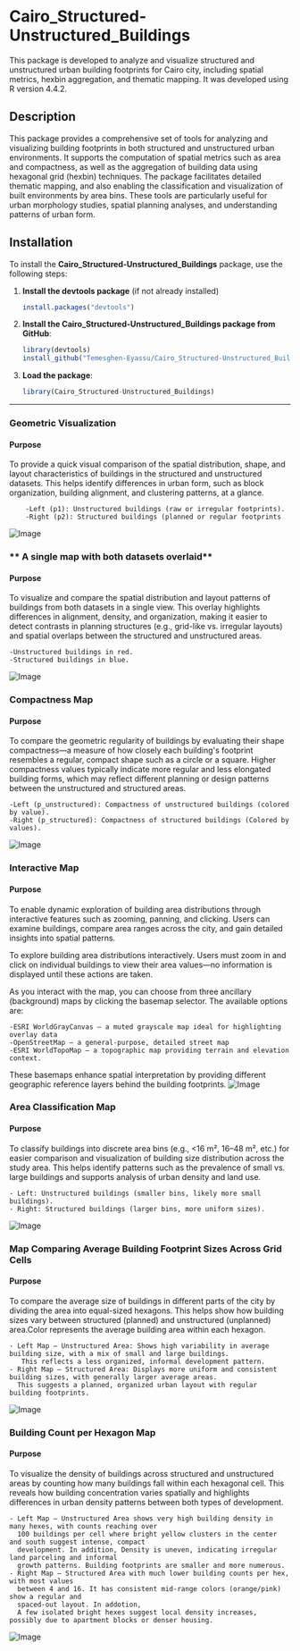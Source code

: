 # Cairo_Structured-Unstructured_Buildings
This package is developed to analyze and visualize structured and unstructured urban building footprints for Cairo city, including spatial metrics, hexbin aggregation, and thematic mapping. It was developed using R version 4.4.2.

## Description 
This package provides a comprehensive set of tools for analyzing and visualizing building footprints in both structured and unstructured urban environments. It supports the computation of spatial metrics such as area and compactness, as well as the aggregation of building data using hexagonal grid (hexbin) techniques. The package facilitates detailed thematic mapping, and also enabling the classification and visualization of built environments by area bins. These tools are particularly useful for urban morphology studies, spatial planning analyses, and understanding patterns of urban form. 
## Installation

To install the **Cairo_Structured-Unstructured_Buildings** package, use the following steps:

1. **Install the devtools package** (if not already installed)
    ```r
    install.packages("devtools")
    ```
2. **Install the Cairo_Structured-Unstructured_Buildings package from GitHub**:

    ```r
    library(devtools)
    install_github("Temesghen-Eyassu/Cairo_Structured-Unstructured_Buildings")
    ```
3. **Load the package**:

    ```r
    library(Cairo_Structured-Unstructured_Buildings)
    ```

---

### **Geometric Visualization**

#### Purpose 
To provide a quick visual comparison of the spatial distribution, shape, and layout characteristics of buildings in the structured and unstructured datasets. This helps identify differences in urban form, such as block organization, building alignment, and clustering patterns, at a glance. 

        -Left (p1): Unstructured buildings (raw or irregular footprints).
        -Right (p2): Structured buildings (planned or regular footprints
![Image](https://github.com/user-attachments/assets/2cfac23d-4f31-4620-a107-9586c89fd2c5)
 
### **	A single map with both datasets overlaid**
#### Purpose 
To visualize and compare the spatial distribution and layout patterns of buildings from both datasets in a single view. This overlay highlights differences in alignment, density, and organization, making it easier to detect contrasts in planning structures (e.g., grid-like vs. irregular layouts) and spatial overlaps between the structured and unstructured areas.

    -Unstructured buildings in red.
    -Structured buildings in blue.
![Image](https://github.com/user-attachments/assets/9e103bb3-c927-46cc-977c-47eaaf434740)

### **Compactness Map**
#### Purpose 
To compare the geometric regularity of buildings by evaluating their shape compactness—a measure of how closely each building's footprint resembles a regular, compact shape such as a circle or a square. Higher compactness values typically indicate more regular and less elongated building forms, which may reflect different planning or design patterns between the unstructured and structured areas.

    -Left (p_unstructured): Compactness of unstructured buildings (colored by value).
    -Right (p_structured): Compactness of structured buildings (Colored by values).
![Image](https://github.com/user-attachments/assets/badbd4dd-52ae-40df-b2d1-00a5c085d96a)

### **Interactive Map**
#### Purpose 
To enable dynamic exploration of building area distributions through interactive features such as zooming, panning, and clicking. Users can examine buildings, compare area ranges across the city, and gain detailed insights into spatial patterns.

To explore building area distributions interactively.
Users must zoom in and click on individual buildings to view their area values—no information is displayed until these actions are taken.

As you interact with the map, you can choose from three ancillary (background) maps by clicking the basemap selector. The available options are:

    -ESRI WorldGrayCanvas – a muted grayscale map ideal for highlighting overlay data
    -OpenStreetMap – a general-purpose, detailed street map
    -ESRI WorldTopoMap – a topographic map providing terrain and elevation context. 
    
These basemaps enhance spatial interpretation by providing different geographic reference layers behind the building footprints.
![Image](https://github.com/user-attachments/assets/70a62d00-855c-47b1-841f-d59455eb7fba)

### **Area Classification Map**
#### Purpose 
To classify buildings into discrete area bins (e.g., <16 m², 16–48 m², etc.) for easier comparison and visualization of building size distribution across the study area. This helps identify patterns such as the prevalence of small vs. large buildings and supports analysis of urban density and land use.

    - Left: Unstructured buildings (smaller bins, likely more small buildings).
    - Right: Structured buildings (larger bins, more uniform sizes).
![Image](https://github.com/user-attachments/assets/18fd90b3-3e0c-4722-b5f6-da527953a9aa)

### **Map Comparing Average Building Footprint Sizes Across Grid Cells**
#### Purpose
To compare the average size of buildings in different parts of the city by dividing the area into equal-sized hexagons. This helps show how building sizes vary between structured (planned) and unstructured (unplanned) area.Color represents the average building area within each hexagon.

    - Left Map – Unstructured Area: Shows high variability in average building size, with a mix of small and large buildings. 
       This reflects a less organized, informal development pattern.
    - Right Map – Structured Area: Displays more uniform and consistent building sizes, with generally larger average areas. 
      This suggests a planned, organized urban layout with regular building footprints.
![Image](https://github.com/user-attachments/assets/43b12144-eae9-4505-98b1-76b3deb95535)

### **Building Count per Hexagon Map**
#### Purpose
To visualize the density of buildings across structured and unstructured areas by counting how many buildings fall within each hexagonal cell. This reveals how building concentration varies spatially and highlights differences in urban density patterns between both types of development.

    - Left Map – Unstructured Area shows very high building density in many hexes, with counts reaching over 
      100 buildings per cell where bright yellow clusters in the center and south suggest intense, compact 
      development. In addition, Density is uneven, indicating irregular land parceling and informal 
      growth patterns. Building footprints are smaller and more numerous.
    - Right Map – Structured Area with much lower building counts per hex, with most values 
      between 4 and 16. It has consistent mid-range colors (orange/pink) show a regular and 
      spaced-out layout. In addotion, 
      A few isolated bright hexes suggest local density increases, possibly due to apartment blocks or denser housing.
![Image](https://github.com/user-attachments/assets/021a4337-9bf1-43b8-a2e5-9184895883b5)

